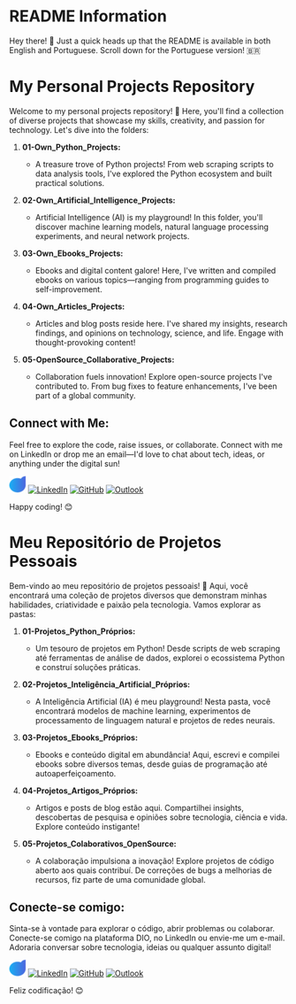 # README Information

Hey there! 👋 Just a quick heads up that the README is available in both English and Portuguese. Scroll down for the Portuguese version! 🇧🇷

# My Personal Projects Repository

Welcome to my personal projects repository! 🚀 Here, you'll find a collection of diverse projects that showcase my skills, creativity, and passion for technology. Let's dive into the folders:

1. **01-Own_Python_Projects:**
   - A treasure trove of Python projects! From web scraping scripts to data analysis tools, I've explored the Python ecosystem and built practical solutions.

2. **02-Own_Artificial_Intelligence_Projects:**
   - Artificial Intelligence (AI) is my playground! In this folder, you'll discover machine learning models, natural language processing experiments, and neural network projects.

3. **03-Own_Ebooks_Projects:**
   - Ebooks and digital content galore! Here, I've written and compiled ebooks on various topics—ranging from programming guides to self-improvement.

4. **04-Own_Articles_Projects:**
   - Articles and blog posts reside here. I've shared my insights, research findings, and opinions on technology, science, and life. Engage with thought-provoking content!

5. **05-OpenSource_Collaborative_Projects:**
   - Collaboration fuels innovation! Explore open-source projects I've contributed to. From bug fixes to feature enhancements, I've been part of a global community.

## Connect with Me:

Feel free to explore the code, raise issues, or collaborate. Connect with me on LinkedIn or drop me an email—I'd love to chat about tech, ideas, or anything under the digital sun!


[<img src="icon/ybvdq4q1.png" alt="DIO" width="30" height="30">](https://www.dio.me/users/glauco_homebroke)
[<img src="https://cdn-icons-png.flaticon.com/512/174/174857.png" alt="LinkedIn" width="30" height="30">](https://www.linkedin.com/in/glauco-runha-piccolo-figlioli-087912306)
[<img src="https://cdn-icons-png.flaticon.com/512/25/25231.png" alt="GitHub" width="30" height="30">](https://github.com/glaucopifi)
[<img src="https://cdn-icons-png.flaticon.com/512/732/732223.png" alt="Outlook" width="30" height="30">](mailto:glaucopiccolofiglioli@outlook.com)


Happy coding! 😊

# Meu Repositório de Projetos Pessoais

Bem-vindo ao meu repositório de projetos pessoais! 🚀 Aqui, você encontrará uma coleção de projetos diversos que demonstram minhas habilidades, criatividade e paixão pela tecnologia. Vamos explorar as pastas:

1. **01-Projetos_Python_Próprios:**
   - Um tesouro de projetos em Python! Desde scripts de web scraping até ferramentas de análise de dados, explorei o ecossistema Python e construí soluções práticas.

2. **02-Projetos_Inteligência_Artificial_Próprios:**
   - A Inteligência Artificial (IA) é meu playground! Nesta pasta, você encontrará modelos de machine learning, experimentos de processamento de linguagem natural e projetos de redes neurais.

3. **03-Projetos_Ebooks_Próprios:**
   - Ebooks e conteúdo digital em abundância! Aqui, escrevi e compilei ebooks sobre diversos temas, desde guias de programação até autoaperfeiçoamento.

4. **04-Projetos_Artigos_Próprios:**
   - Artigos e posts de blog estão aqui. Compartilhei insights, descobertas de pesquisa e opiniões sobre tecnologia, ciência e vida. Explore conteúdo instigante!

5. **05-Projetos_Colaborativos_OpenSource:**
   - A colaboração impulsiona a inovação! Explore projetos de código aberto aos quais contribuí. De correções de bugs a melhorias de recursos, fiz parte de uma comunidade global.

## Conecte-se comigo:

Sinta-se à vontade para explorar o código, abrir problemas ou colaborar. Conecte-se comigo na plataforma DIO, no LinkedIn ou envie-me um e-mail. Adoraria conversar sobre tecnologia, ideias ou qualquer assunto digital!


[<img src="icon/ybvdq4q1.png" alt="DIO" width="30" height="30">](https://www.dio.me/users/glauco_homebroke)
[<img src="https://cdn-icons-png.flaticon.com/512/174/174857.png" alt="LinkedIn" width="30" height="30">](https://www.linkedin.com/in/glauco-runha-piccolo-figlioli-087912306)
[<img src="https://cdn-icons-png.flaticon.com/512/25/25231.png" alt="GitHub" width="30" height="30">](https://github.com/glaucopifi)
[<img src="https://cdn-icons-png.flaticon.com/512/732/732223.png" alt="Outlook" width="30" height="30">](mailto:glaucopiccolofiglioli@outlook.com)



Feliz codificação! 😊
